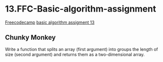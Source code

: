# 13.FFC-Basic-algorithm-assignment
[Freecodecamp](https://www.freecodecamp.org/) [basic algorithm assigment 13](https://learn.freecodecamp.org/javascript-algorithms-and-data-structures/basic-algorithm-scripting/chunky-monkey)

## Chunky Monkey

Write a function that splits an array (first argument) into groups the length of size (second argument) and returns them as a two-dimensional array.


